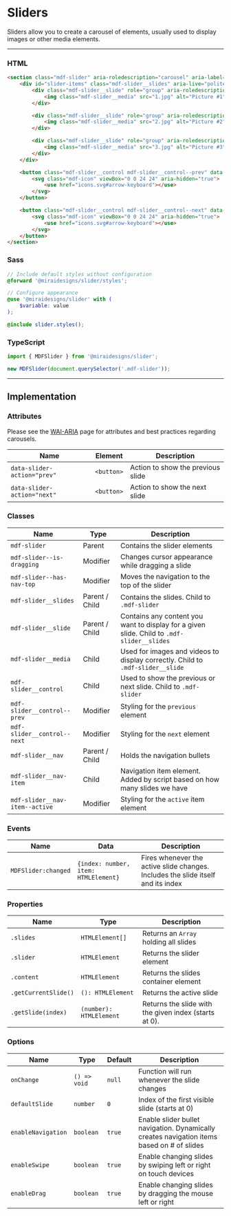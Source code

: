 # Sliders

Sliders allow you to create a carousel of elements, usually used to display images or other media elements.

---

### HTML

```html
<section class="mdf-slider" aria-roledescription="carousel" aria-label="Slider preview">
    <div id="slider-items" class="mdf-slider__slides" aria-live="polite">
        <div class="mdf-slider__slide" role="group" aria-roledescription="slide" aria-label="1 of 3">
            <img class="mdf-slider__media" src="1.jpg" alt="Picture #1">
        </div>

        <div class="mdf-slider__slide" role="group" aria-roledescription="slide" aria-label="2 of 3">
            <img class="mdf-slider__media" src="2.jpg" alt="Picture #2">
        </div>

        <div class="mdf-slider__slide" role="group" aria-roledescription="slide" aria-label="3 of 3">
            <img class="mdf-slider__media" src="3.jpg" alt="Picture #3">
        </div>
    </div>

    <button class="mdf-slider__control mdf-slider__control--prev" data-slider-action="prev" aria-controls="slider-items" aria-label="Previous slide">
        <svg class="mdf-icon" viewBox="0 0 24 24" aria-hidden="true">
            <use href="icons.svg#arrow-keyboard"></use>
        </svg>
    </button>

    <button class="mdf-slider__control mdf-slider__control--next" data-slider-action="next" aria-controls="slider-items" aria-label="Next slide">
        <svg class="mdf-icon" viewBox="0 0 24 24" aria-hidden="true">
            <use href="icons.svg#arrow-keyboard"></use>
        </svg>
    </button>
</section>
```

### Sass

```scss
// Include default styles without configuration
@forward '@miraidesigns/slider/styles';
```

```scss
// Configure appearance
@use '@miraidesigns/slider' with (
    $variable: value
);

@include slider.styles();
```

### TypeScript

```ts
import { MDFSlider } from '@miraidesigns/slider';

new MDFSlider(document.querySelector('.mdf-slider'));
```

---

## Implementation

### Attributes

Please see the [WAI-ARIA](https://www.w3.org/TR/wai-aria-practices-1.1/#carousel) page for attributes and best practices regarding carousels. 

| Name                        | Element    | Description                       |
| --------------------------- | ---------- | --------------------------------- |
| `data-slider-action="prev"` | `<button>` | Action to show the previous slide |
| `data-slider-action="next"` | `<button>` | Action to show the next slide     |

### Classes

| Name                           | Type           | Description                                                                                |
| ------------------------------ | -------------- | ------------------------------------------------------------------------------------------ |
| `mdf-slider`                   | Parent         | Contains the slider elements                                                               |
| `mdf-slider--is-dragging`      | Modifier       | Changes cursor appearance while dragging a slide                                           |
| `mdf-slider--has-nav-top`      | Modifier       | Moves the navigation to the top of the slider                                              |
| `mdf-slider__slides`           | Parent / Child | Contains the slides. Child to `.mdf-slider`                                                |
| `mdf-slider__slide`            | Parent / Child | Contains any content you want to display for a given slide. Child to `.mdf-slider__slides` |
| `mdf-slider__media`            | Child          | Used for images and videos to display correctly. Child to `.mdf-slider__slide`             |
| `mdf-slider__control`          | Child          | Used to show the previous or next slide. Child to `.mdf-slider`                            |
| `mdf-slider__control--prev`    | Modifier       | Styling for the `previous` element                                                         |
| `mdf-slider__control--next`    | Modifier       | Styling for the `next` element                                                             |
| `mdf-slider__nav`              | Parent / Child | Holds the navigation bullets                                                               |
| `mdf-slider__nav-item`         | Child          | Navigation item element. Added by script based on how many slides we have                  |
| `mdf-slider__nav-item--active` | Modifier       | Styling for the `active` item element                                                      |

### Events

| Name                | Data                                 | Description                                                                      |
| ------------------- | ------------------------------------ | -------------------------------------------------------------------------------- |
| `MDFSlider:changed` | `{index: number, item: HTMLElement}` | Fires whenever the active slide changes. Includes the slide itself and its index |

### Properties

| Name                 | Type                    | Description                                           |
| -------------------- | ----------------------- | ----------------------------------------------------- |
| `.slides`            | `HTMLElement[]`         | Returns an `Array` holding all slides                 |
| `.slider`            | `HTMLElement`           | Returns the slider element                            |
| `.content`           | `HTMLElement`           | Returns the slides container element                  |
| `.getCurrentSlide()` | `(): HTMLElement`       | Returns the active slide                              |
| `.getSlide(index)`   | `(number): HTMLElement` | Returns the slide with the given index (starts at 0). |

### Options

| Name               | Type         | Default | Description                                                                                |
| ------------------ | ------------ | ------- | ------------------------------------------------------------------------------------------ |
| `onChange`         | `() => void` | `null`  | Function will run whenever the slide changes                                               |
| `defaultSlide`     | `number`     | `0`     | Index of the first visible slide (starts at 0)                                             |
| `enableNavigation` | `boolean`    | `true`  | Enable slider bullet navigation. Dynamically creates navigation items based on # of slides |
| `enableSwipe`      | `boolean`    | `true`  | Enable changing slides by swiping left or right on touch devices                           |
| `enableDrag`       | `boolean`    | `true`  | Enable changing slides by dragging the mouse left or right                                 |
